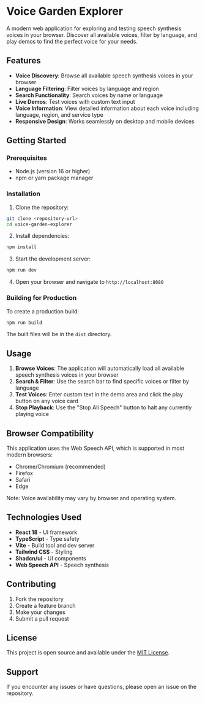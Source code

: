 # Voice Garden Explorer

A modern web application for exploring and testing speech synthesis voices in your browser. Discover all available voices, filter by language, and play demos to find the perfect voice for your needs.

## Features

- **Voice Discovery**: Browse all available speech synthesis voices in your browser
- **Language Filtering**: Filter voices by language and region
- **Search Functionality**: Search voices by name or language
- **Live Demos**: Test voices with custom text input
- **Voice Information**: View detailed information about each voice including language, region, and service type
- **Responsive Design**: Works seamlessly on desktop and mobile devices

## Getting Started

### Prerequisites

- Node.js (version 16 or higher)
- npm or yarn package manager

### Installation

1. Clone the repository:

```bash
git clone <repository-url>
cd voice-garden-explorer
```

2. Install dependencies:

```bash
npm install
```

3. Start the development server:

```bash
npm run dev
```

4. Open your browser and navigate to `http://localhost:8080`

### Building for Production

To create a production build:

```bash
npm run build
```

The built files will be in the `dist` directory.

## Usage

1. **Browse Voices**: The application will automatically load all available speech synthesis voices in your browser
2. **Search & Filter**: Use the search bar to find specific voices or filter by language
3. **Test Voices**: Enter custom text in the demo area and click the play button on any voice card
4. **Stop Playback**: Use the "Stop All Speech" button to halt any currently playing voice

## Browser Compatibility

This application uses the Web Speech API, which is supported in most modern browsers:

- Chrome/Chromium (recommended)
- Firefox
- Safari
- Edge

Note: Voice availability may vary by browser and operating system.

## Technologies Used

- **React 18** - UI framework
- **TypeScript** - Type safety
- **Vite** - Build tool and dev server
- **Tailwind CSS** - Styling
- **Shadcn/ui** - UI components
- **Web Speech API** - Speech synthesis

## Contributing

1. Fork the repository
2. Create a feature branch
3. Make your changes
4. Submit a pull request

## License

This project is open source and available under the [MIT License](LICENSE).

## Support

If you encounter any issues or have questions, please open an issue on the repository.
